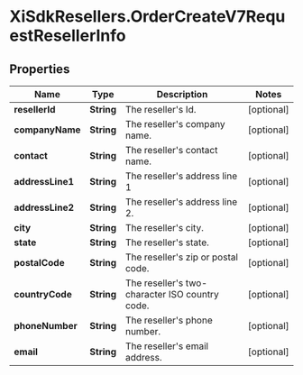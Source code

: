 # XiSdkResellers.OrderCreateV7RequestResellerInfo

## Properties

Name | Type | Description | Notes
------------ | ------------- | ------------- | -------------
**resellerId** | **String** | The reseller&#39;s Id. | [optional] 
**companyName** | **String** | The reseller&#39;s company name. | [optional] 
**contact** | **String** | The reseller&#39;s contact name. | [optional] 
**addressLine1** | **String** | The reseller&#39;s address line 1 | [optional] 
**addressLine2** | **String** | The reseller&#39;s address line 2. | [optional] 
**city** | **String** | The reseller&#39;s city. | [optional] 
**state** | **String** | The reseller&#39;s state. | [optional] 
**postalCode** | **String** | The reseller&#39;s zip or postal code. | [optional] 
**countryCode** | **String** | The reseller&#39;s two-character ISO country code. | [optional] 
**phoneNumber** | **String** | The reseller&#39;s phone number. | [optional] 
**email** | **String** | The reseller&#39;s email address. | [optional] 



